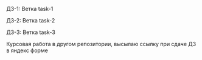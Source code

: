 ДЗ-1: Ветка task-1

ДЗ-2: Ветка task-2

ДЗ-3: Ветка task-3

Курсовая работа в другом репозитории, высылаю ссылку при сдаче ДЗ в яндекс форме
